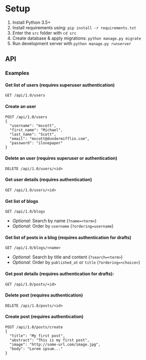 # Setup

1. Install Python 3.5+
2. Install requirements using: `pip install -r requirements.txt`
3. Enter the `src` folder with `cd src`
4. Create database & apply migrations: `python manage.py migrate`
5. Run development server with `python manage.py runserver`

## API

### Examples

#### Get list of users (requires superuser authentication)

`GET /api/1.0/users`

#### Create an user

```
POST /api/1.0/users
{
  "username": "mscott",
  "first_name": "Michael",
  "last_name": "Scott",
  "email": "mscott@dundermifflin.com",
  "password": "ilovepaper"
}
```

#### Delete an user (requires superuser or authentication)

`DELETE /api/1.0/users/<id>`

#### Get user details (requires authentication)

`GET /api/1.0/users/<id>`

#### Get list of blogs

`GET /api/1.0/blogs`

  - *Optional*: Search by name (`?name=<term>`)
  - *Optional*: Order by `username` (`?ordering=username`)

#### Get list of posts in a blog (requires authentication for drafts)

`GET /api/1.0/blogs/<name>`

  - *Optional*: Search by title and content (`?search=<term>`)
  - *Optional*: Order by `published_at` or `title` (`?ordering=<choice>`)

#### Get post details (requires authentication for drafts):

`GET /api/1.0/posts/<id>`

#### Delete post (requires authentication)

`DELETE /api/1.0/posts/<id>`

#### Create post (requires authentication)

```
POST /api/1.0/posts/create
{
  "title": "My first post",
  "abstract": "This is my first post",
  "image": "http://some-url.com/image.jpg",
  "body": "Lorem ipsum..."
}
```
